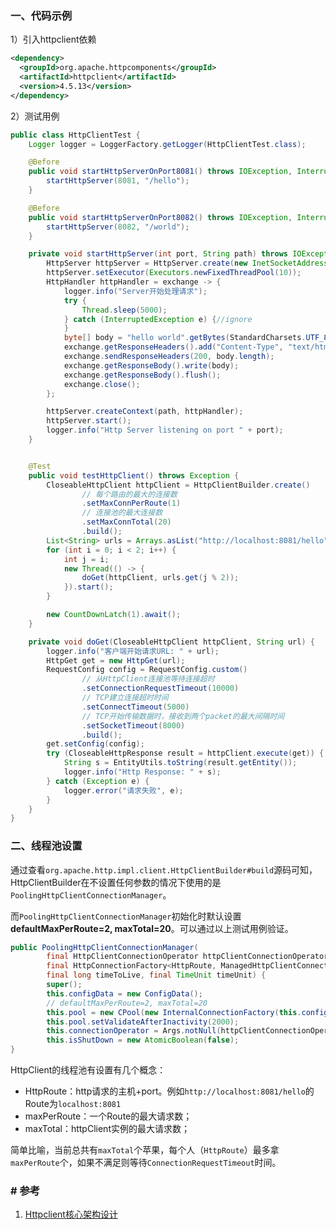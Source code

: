 ### 一、代码示例

1）引入httpclient依赖

```xml
<dependency>
  <groupId>org.apache.httpcomponents</groupId>
  <artifactId>httpclient</artifactId>
  <version>4.5.13</version>
</dependency>
```

2）测试用例

```java
public class HttpClientTest {
    Logger logger = LoggerFactory.getLogger(HttpClientTest.class);

    @Before
    public void startHttpServerOnPort8081() throws IOException, InterruptedException {
        startHttpServer(8081, "/hello");
    }

    @Before
    public void startHttpServerOnPort8082() throws IOException, InterruptedException {
        startHttpServer(8082, "/world");
    }

    private void startHttpServer(int port, String path) throws IOException, InterruptedException {
        HttpServer httpServer = HttpServer.create(new InetSocketAddress(port), 0);
        httpServer.setExecutor(Executors.newFixedThreadPool(10));
        HttpHandler httpHandler = exchange -> {
            logger.info("Server开始处理请求");
            try {
                Thread.sleep(5000);
            } catch (InterruptedException e) {//ignore
            }
            byte[] body = "hello world".getBytes(StandardCharsets.UTF_8);
            exchange.getResponseHeaders().add("Content-Type", "text/html;charset=UTF-8");
            exchange.sendResponseHeaders(200, body.length);
            exchange.getResponseBody().write(body);
            exchange.getResponseBody().flush();
            exchange.close();
        };

        httpServer.createContext(path, httpHandler);
        httpServer.start();
        logger.info("Http Server listening on port " + port);
    }


    @Test
    public void testHttpClient() throws Exception {
        CloseableHttpClient httpClient = HttpClientBuilder.create()
                // 每个路由的最大的连接数
                .setMaxConnPerRoute(1)
                // 连接池的最大连接数
                .setMaxConnTotal(20)
                .build();
        List<String> urls = Arrays.asList("http://localhost:8081/hello", "http://localhost:8081/world");
        for (int i = 0; i < 2; i++) {
            int j = i;
            new Thread(() -> {
                doGet(httpClient, urls.get(j % 2));
            }).start();
        }

        new CountDownLatch(1).await();
    }

    private void doGet(CloseableHttpClient httpClient, String url) {
        logger.info("客户端开始请求URL: " + url);
        HttpGet get = new HttpGet(url);
        RequestConfig config = RequestConfig.custom()
                // 从HttpClient连接池等待连接超时
                .setConnectionRequestTimeout(10000)
                // TCP建立连接超时时间
                .setConnectTimeout(5000)
                // TCP开始传输数据时，接收到两个packet的最大间隔时间
                .setSocketTimeout(8000)
                .build();
        get.setConfig(config);
        try (CloseableHttpResponse result = httpClient.execute(get)) {
            String s = EntityUtils.toString(result.getEntity());
            logger.info("Http Response: " + s);
        } catch (Exception e) {
            logger.error("请求失败", e);
        }
    }
}
```

### 二、线程池设置

通过查看`org.apache.http.impl.client.HttpClientBuilder#build`源码可知，HttpClientBuilder在不设置任何参数的情况下使用的是`PoolingHttpClientConnectionManager`。

而`PoolingHttpClientConnectionManager`初始化时默认设置**defaultMaxPerRoute=2, maxTotal=20**。可以通过以上测试用例验证。

```java
public PoolingHttpClientConnectionManager(
        final HttpClientConnectionOperator httpClientConnectionOperator,
        final HttpConnectionFactory<HttpRoute, ManagedHttpClientConnection> connFactory,
        final long timeToLive, final TimeUnit timeUnit) {
        super();
        this.configData = new ConfigData();
        // defaultMaxPerRoute=2, maxTotal=20 
        this.pool = new CPool(new InternalConnectionFactory(this.configData, connFactory), 2, 20, timeToLive, timeUnit);
        this.pool.setValidateAfterInactivity(2000);
        this.connectionOperator = Args.notNull(httpClientConnectionOperator, "HttpClientConnectionOperator");
        this.isShutDown = new AtomicBoolean(false);
}
```



HttpClient的线程池有设置有几个概念：

* HttpRoute：http请求的主机+port。例如`http://localhost:8081/hello`的Route为`localhost:8081`
* maxPerRoute：一个Route的最大请求数；
* maxTotal：httpClient实例的最大请求数；

简单比喻，当前总共有`maxTotal`个苹果，每个人（`HttpRoute`）最多拿`maxPerRoute`个，如果不满足则等待`ConnectionRequestTimeout`时间。

### # 参考

1. [Httpclient核心架构设计](https://zhuanlan.zhihu.com/p/46165206)